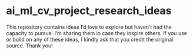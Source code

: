 # ai_ml_cv_project_research_ideas
This repository contains ideas I’d love to explore but haven’t had the capacity to pursue. I’m sharing them in case they inspire others. If you use or build on any of these ideas, I kindly ask that you credit the original source. Thank you!
